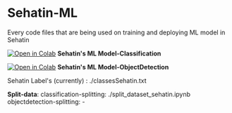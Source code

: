 # Sehatin-ML
Every code files that are being used on training and deploying ML model in Sehatin

[![Open in Colab](https://colab.research.google.com/assets/colab-badge.svg)](https://colab.research.google.com/drive/1axgminKjwlcDB0mIyLXxd6X54TijoYKJ?usp=sharing)
**Sehatin's ML Model-Classification**

[![Open in Colab](https://colab.research.google.com/assets/colab-badge.svg)](https://colab.research.google.com/drive/17T3u7X4cPVW4ES6OcnuB7j-rTiFVbVIr?usp=sharing)
**Sehatin's ML Model-ObjectDetection**

Sehatin Label's (currently) : ./classesSehatin.txt

**Split-data**:
classification-splitting: ./split_dataset_sehatin.ipynb
objectdetection-splitting: -

